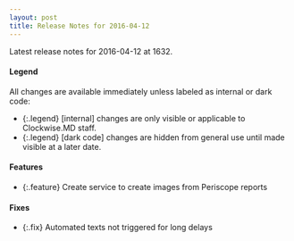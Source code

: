 ```yaml
---
layout: post
title: Release Notes for 2016-04-12
---
```


Latest release notes for 2016-04-12 at 1632.

<div class='legend' markdown='1'>

#### Legend

All changes are available immediately unless labeled as internal or dark code:

- {:.legend} [internal] changes are only visible or applicable to Clockwise.MD staff.
- {:.legend} [dark code] changes are hidden from general use until made visible at a later date.

</div>

<div class='features' markdown='1'>

#### Features

- {:.feature} Create service to create images from Periscope reports

</div>

<div class='fixes' markdown='1'>

#### Fixes

- {:.fix} Automated texts not triggered for long delays

</div>
